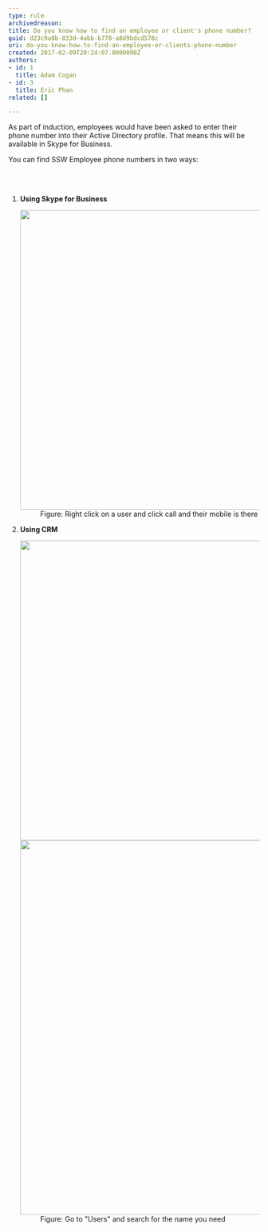 ```yaml
---
type: rule
archivedreason: 
title: Do you know how to find an employee or client's phone number?
guid: d23c9a0b-833d-4abb-b778-a8d9bdcd578c
uri: do-you-know-how-to-find-an-employee-or-clients-phone-number
created: 2017-02-09T20:24:07.0000000Z
authors:
- id: 1
  title: Adam Cogan
- id: 3
  title: Eric Phan
related: []

---
```



<p class="ssw15-rteElement-P">As part of induction, employees would have been asked to enter their phone number into their Active Directory profile. That means this will be available in Skype for Business.</p><p class="ssw15-rteElement-P">You can find SSW Employee phone numbers in two ways:​​​<br></p>
<br><excerpt class='endintro'></excerpt><br>
<ol><li>
      <strong>Using Skype for Business</strong> 
      <dl class="image"><dt>
            <img src="../../assets/Image.jpg" alt="" style="width:600px;" />
         </dt><dd>Figure: Right click on a user and click call and their mobile is there</dd></dl></li><li>
      <strong>Using CRM</strong> 
      <dl class="image"><dt>
            <img src="../../assets/Image.jpg" alt="" style="width:600px;" /> 
         </dt><dt>
            <img src="../../assets/Image.jpg" alt="" style="width:750px;" />
         </dt><dd>Figure: Go to "Users" and search for the name you need​<br></dd></dl></li></ol>​<br>



